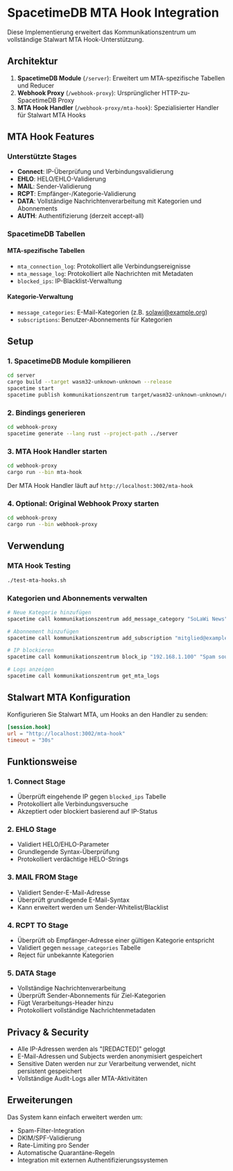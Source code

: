 # SpacetimeDB MTA Hook Integration

Diese Implementierung erweitert das Kommunikationszentrum um vollständige Stalwart MTA Hook-Unterstützung.

## Architektur

1. **SpacetimeDB Module** (`/server`): Erweitert um MTA-spezifische Tabellen und Reducer
2. **Webhook Proxy** (`/webhook-proxy`): Ursprünglicher HTTP-zu-SpacetimeDB Proxy
3. **MTA Hook Handler** (`/webhook-proxy/mta-hook`): Spezialisierter Handler für Stalwart MTA Hooks

## MTA Hook Features

### Unterstützte Stages
- **Connect**: IP-Überprüfung und Verbindungsvalidierung
- **EHLO**: HELO/EHLO-Validierung
- **MAIL**: Sender-Validierung
- **RCPT**: Empfänger-/Kategorie-Validierung  
- **DATA**: Vollständige Nachrichtenverarbeitung mit Kategorien und Abonnements
- **AUTH**: Authentifizierung (derzeit accept-all)

### SpacetimeDB Tabellen

#### MTA-spezifische Tabellen
- `mta_connection_log`: Protokolliert alle Verbindungsereignisse
- `mta_message_log`: Protokolliert alle Nachrichten mit Metadaten
- `blocked_ips`: IP-Blacklist-Verwaltung

#### Kategorie-Verwaltung
- `message_categories`: E-Mail-Kategorien (z.B. solawi@example.org)
- `subscriptions`: Benutzer-Abonnements für Kategorien

## Setup

### 1. SpacetimeDB Module kompilieren
```bash
cd server
cargo build --target wasm32-unknown-unknown --release
spacetime start
spacetime publish kommunikationszentrum target/wasm32-unknown-unknown/release/spacetime_module.wasm
```

### 2. Bindings generieren
```bash
cd webhook-proxy
spacetime generate --lang rust --project-path ../server
```

### 3. MTA Hook Handler starten
```bash
cd webhook-proxy
cargo run --bin mta-hook
```

Der MTA Hook Handler läuft auf `http://localhost:3002/mta-hook`

### 4. Optional: Original Webhook Proxy starten
```bash
cd webhook-proxy  
cargo run --bin webhook-proxy
```

## Verwendung

### MTA Hook Testing
```bash
./test-mta-hooks.sh
```

### Kategorien und Abonnements verwalten

```bash
# Neue Kategorie hinzufügen
spacetime call kommunikationszentrum add_message_category "SoLaWi News" "news@solawi.org" "Neuigkeiten der SoLaWi"

# Abonnement hinzufügen
spacetime call kommunikationszentrum add_subscription "mitglied@example.org" 1

# IP blockieren
spacetime call kommunikationszentrum block_ip "192.168.1.100" "Spam source"

# Logs anzeigen
spacetime call kommunikationszentrum get_mta_logs
```

## Stalwart MTA Konfiguration

Konfigurieren Sie Stalwart MTA, um Hooks an den Handler zu senden:

```toml
[session.hook]
url = "http://localhost:3002/mta-hook"
timeout = "30s"
```

## Funktionsweise

### 1. **Connect Stage**
- Überprüft eingehende IP gegen `blocked_ips` Tabelle
- Protokolliert alle Verbindungsversuche
- Akzeptiert oder blockiert basierend auf IP-Status

### 2. **EHLO Stage**
- Validiert HELO/EHLO-Parameter
- Grundlegende Syntax-Überprüfung
- Protokolliert verdächtige HELO-Strings

### 3. **MAIL FROM Stage**
- Validiert Sender-E-Mail-Adresse
- Überprüft grundlegende E-Mail-Syntax
- Kann erweitert werden um Sender-Whitelist/Blacklist

### 4. **RCPT TO Stage**
- Überprüft ob Empfänger-Adresse einer gültigen Kategorie entspricht
- Validiert gegen `message_categories` Tabelle
- Reject für unbekannte Kategorien

### 5. **DATA Stage**
- Vollständige Nachrichtenverarbeitung
- Überprüft Sender-Abonnements für Ziel-Kategorien
- Fügt Verarbeitungs-Header hinzu
- Protokolliert vollständige Nachrichtenmetadaten

## Privacy & Security

- Alle IP-Adressen werden als "[REDACTED]" geloggt
- E-Mail-Adressen und Subjects werden anonymisiert gespeichert
- Sensitive Daten werden nur zur Verarbeitung verwendet, nicht persistent gespeichert
- Vollständige Audit-Logs aller MTA-Aktivitäten

## Erweiterungen

Das System kann einfach erweitert werden um:
- Spam-Filter-Integration
- DKIM/SPF-Validierung
- Rate-Limiting pro Sender
- Automatische Quarantäne-Regeln
- Integration mit externen Authentifizierungssystemen
